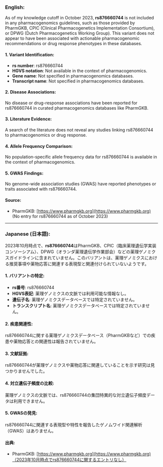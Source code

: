 ### English:
As of my knowledge cutoff in October 2023, **rs876660744** is not included in any pharmacogenomics guidelines, such as those provided by PharmGKB, CPIC (Clinical Pharmacogenetics Implementation Consortium), or DPWG (Dutch Pharmacogenetics Working Group). This variant does not appear to have been associated with actionable pharmacogenomic recommendations or drug response phenotypes in these databases.

#### 1. Variant Identification:
- **rs number**: rs876660744
- **HGVS notation**: Not available in the context of pharmacogenomics.
- **Gene name**: Not specified in pharmacogenomics databases.
- **Transcript name**: Not specified in pharmacogenomics databases.

#### 2. Disease Associations:
No disease or drug-response associations have been reported for rs876660744 in curated pharmacogenomics databases like PharmGKB.

#### 3. Literature Evidence:
A search of the literature does not reveal any studies linking rs876660744 to pharmacogenomics or drug response.

#### 4. Allele Frequency Comparison:
No population-specific allele frequency data for rs876660744 is available in the context of pharmacogenomics.

#### 5. GWAS Findings:
No genome-wide association studies (GWAS) have reported phenotypes or traits associated with rs876660744.

#### Source:
- PharmGKB: [https://www.pharmgkb.org](https://www.pharmgkb.org) (No entry for rs876660744 as of October 2023)

---

### Japanese (日本語):
2023年10月時点で、**rs876660744**はPharmGKB、CPIC（臨床薬理遺伝学実装コンソーシアム）、DPWG（オランダ薬理遺伝学作業部会）などの薬理ゲノミクスガイドラインに含まれていません。このバリアントは、薬理ゲノミクスにおける推奨事項や薬物応答に関連する表現型と関連付けられていないようです。

#### 1. バリアントの特定:
- **rs番号**: rs876660744
- **HGVS表記**: 薬理ゲノミクスの文脈では利用可能な情報なし。
- **遺伝子名**: 薬理ゲノミクスデータベースでは特定されていません。
- **トランスクリプト名**: 薬理ゲノミクスデータベースでは特定されていません。

#### 2. 疾患関連性:
rs876660744に関する薬理ゲノミクスデータベース（PharmGKBなど）での疾患や薬物応答との関連性は報告されていません。

#### 3. 文献証拠:
rs876660744が薬理ゲノミクスや薬物応答に関連していることを示す研究は見つかりませんでした。

#### 4. 対立遺伝子頻度の比較:
薬理ゲノミクスの文脈では、rs876660744の集団特異的な対立遺伝子頻度データは利用できません。

#### 5. GWASの発見:
rs876660744に関連する表現型や特性を報告したゲノムワイド関連解析（GWAS）はありません。

#### 出典:
- PharmGKB: [https://www.pharmgkb.org](https://www.pharmgkb.org)（2023年10月時点でrs876660744に関するエントリなし）